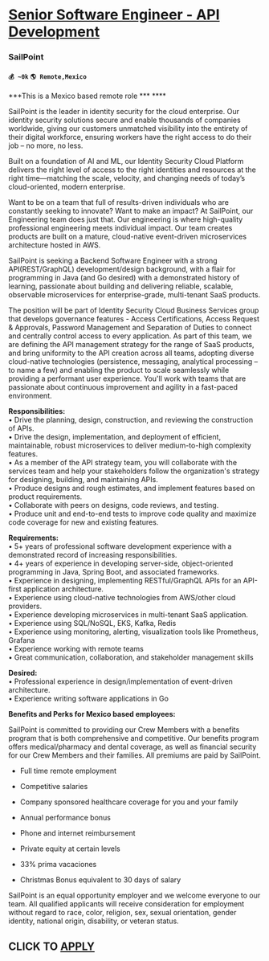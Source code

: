 # [Senior Software Engineer - API Development](https://www.remotewlb.com/apply/senior-software-engineer-api-development)  
### SailPoint  
#### `💰 ~0k` `🌎 Remote,Mexico`  

***This is a Mexico based remote role *** ****  

SailPoint is the leader in identity security for the cloud enterprise. Our identity security solutions secure and enable thousands of companies worldwide, giving our customers unmatched visibility into the entirety of their digital workforce, ensuring workers have the right access to do their job – no more, no less.

Built on a foundation of AI and ML, our Identity Security Cloud Platform delivers the right level of access to the right identities and resources at the right time—matching the scale, velocity, and changing needs of today’s cloud-oriented, modern enterprise.

Want to be on a team that full of results-driven individuals who are constantly seeking to innovate? Want to make an impact? At SailPoint, our Engineering team does just that. Our engineering is where high-quality professional engineering meets individual impact. Our team creates products are built on a mature, cloud-native event-driven microservices architecture hosted in AWS.

SailPoint is seeking a Backend Software Engineer with a strong API(REST/GraphQL) development/design background, with a flair for programming in Java (and Go desired) with a demonstrated history of learning, passionate about building and delivering reliable, scalable, observable microservices for enterprise-grade, multi-tenant SaaS products.

The position will be part of Identity Security Cloud Business Services group that develops governance features - Access Certifications, Access Request & Approvals, Password Management and Separation of Duties to connect and centrally control access to every application. As part of this team, we are defining the API management strategy for the range of SaaS products, and bring uniformity to the API creation across all teams, adopting diverse cloud-native technologies (persistence, messaging, analytical processing – to name a few) and enabling the product to scale seamlessly while providing a performant user experience. You'll work with teams that are passionate about continuous improvement and agility in a fast-paced environment.

 **Responsibilities:**  
• Drive the planning, design, construction, and reviewing the construction of APIs.  
• Drive the design, implementation, and deployment of efficient, maintainable, robust microservices to deliver medium-to-high complexity features.  
• As a member of the API strategy team, you will collaborate with the services team and help your stakeholders follow the organization's strategy for designing, building, and maintaining APIs.  
• Produce designs and rough estimates, and implement features based on product requirements.  
• Collaborate with peers on designs, code reviews, and testing.  
• Produce unit and end-to-end tests to improve code quality and maximize code coverage for new and existing features.

 **Requirements:**  
• 5+ years of professional software development experience with a demonstrated record of increasing responsibilities.  
• 4+ years of experience in developing server-side, object-oriented programming in Java, Spring Boot, and associated frameworks.  
• Experience in designing, implementing RESTful/GraphQL APIs for an API-first application architecture.  
• Experience using cloud-native technologies from AWS/other cloud providers.  
• Experience developing microservices in multi-tenant SaaS application.  
• Experience using SQL/NoSQL, EKS, Kafka, Redis  
• Experience using monitoring, alerting, visualization tools like Prometheus, Grafana  
• Experience working with remote teams  
• Great communication, collaboration, and stakeholder management skills

 **Desired:**  
• Professional experience in design/implementation of event-driven architecture.  
• Experience writing software applications in Go

 **Benefits and Perks for Mexico based employees:**

SailPoint is committed to providing our Crew Members with a benefits program that is both comprehensive and competitive. Our benefits program offers medical/pharmacy and dental coverage, as well as financial security for our Crew Members and their families. All premiums are paid by SailPoint.

  * Full time remote employment 

  * Competitive salaries

  * Company sponsored healthcare coverage for you and your family

  * Annual performance bonus

  * Phone and internet reimbursement

  * Private equity at certain levels 

  * 33% prima vacaciones

  * Christmas Bonus equivalent to 30 days of salary 

SailPoint is an equal opportunity employer and we welcome everyone to our team. All qualified applicants will receive consideration for employment without regard to race, color, religion, sex, sexual orientation, gender identity, national origin, disability, or veteran status.

  
## CLICK TO [APPLY](https://www.remotewlb.com/apply/senior-software-engineer-api-development)

